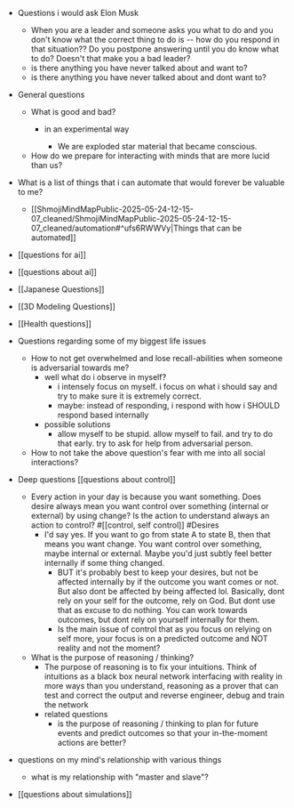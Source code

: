   * Questions i would ask Elon Musk

    * When you are a leader and someone asks you what to do and you don't know what the correct thing to do is -- how do you respond in that situation?? Do you postpone answering until you do know what to do? Doesn't that make you a bad leader?
    * is there anything you have never talked about and want to?
    * is there anything you have never talked about and dont want to?

  * General questions
    * What is good and bad?
      * in an experimental way

        * We are exploded star material that became conscious. 
    * How do we prepare for interacting with minds that are more lucid than us?
  * What is a list of things that i can automate that would forever be valuable to me?
    * [[ShmojiMindMapPublic-2025-05-24-12-15-07_cleaned/ShmojiMindMapPublic-2025-05-24-12-15-07_cleaned/automation#^ufs6RWWVy|Things that can be automated]]
  * [[questions for ai]]
  * [[questions about ai]]
  * [[Japanese Questions]]
  * [[3D Modeling Questions]]
  * [[Health questions]]
  * Questions regarding some of my biggest life issues
    * How to not get overwhelmed and lose recall-abilities when someone is adversarial towards me?
      * well what do i observe in myself?
        * i intensely focus on myself. i focus on what i should say and try to make sure it is extremely correct.
        * maybe: instead of responding, i respond with how i SHOULD respond based internally
      * possible solutions
        * allow myself to be stupid. allow myself to fail. and try to do that early. try to ask for help from adversarial person.
    * How to not take the above question's fear with me into all social interactions?
  * Deep questions [[questions about control]]
    * Every action in your day is because you want something. Does desire always mean you want control over something (internal or external) by using change? Is the action to understand always an action to control? #[[control, self control]] #Desires
      * I'd say yes. If you want to go from state A to state B, then that means you want change. You want control over something, maybe internal or external. Maybe you'd just subtly feel better internally if some thing changed.
        * BUT it's probably best to keep your desires, but not be affected internally by if the outcome you want comes or not. But also dont be affected by being affected lol. Basically, dont rely on your self for the outcome, rely on God. But dont use that as excuse to do nothing. You can work towards outcomes, but dont rely on yourself internally for them. 
        * Is the main issue of control that as you focus on relying on self more, your focus is on a predicted outcome and NOT reality and not the moment?
    * What is the purpose of reasoning / thinking?
      * The purpose of reasoning is to fix your intuitions. Think of intuitions as a black box neural network interfacing with reality in more ways than you understand, reasoning as a prover that can test and correct the output and reverse engineer, debug and train the network
      * related questions
        * is the purpose of reasoning / thinking to plan for future events and predict outcomes so that your in-the-moment actions are better?

  * questions on my mind's relationship with various things
    * what is my relationship with "master and slave"?
  * [[questions about simulations]]
